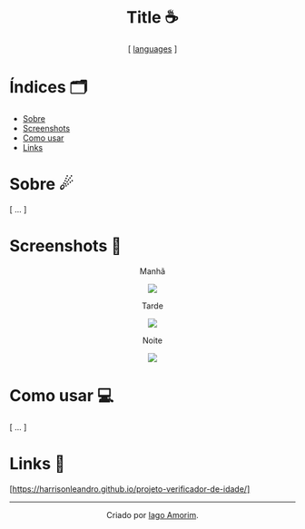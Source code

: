 <h1 align="center"> Title ☕</h1>
<div align="center">
  
  [ [languages](https://github.com/alexandresanlim/Badges4-README.md-Profile#-languages-) ]
  
</div>


# Índices 🗂
* [Sobre](#sobre-)
* [Screenshots](#screenshots-)
* [Como usar](#como-usar-)
* [Links](#links-)

# Sobre ☄

[ ... ]

# Screenshots 📸
<div display="inline" align="center">

<p>Manhã</p>
<img src= "imagens/manhaph.png"></img>
<p>Tarde</p>
<img src= "imagens/tardeph.png"></img>
<p>Noite</p>
<img src= "imagens/noiteph.png"></img>

</div>

# Como usar 💻

[ ... ]

# Links 🔗

[https://harrisonleandro.github.io/projeto-verificador-de-idade/]

<hr>
<div align="center">

Criado por [Iago Amorim](https://github.com/danonep2).

</div>
